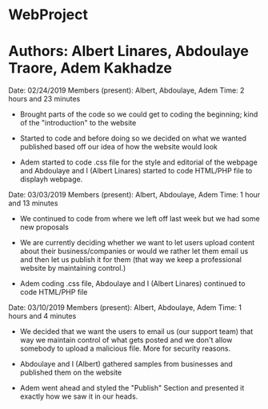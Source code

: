 # WebProject
# Authors: Albert Linares, Abdoulaye Traore, Adem Kakhadze

Date: 02/24/2019
Members (present): Albert, Abdoulaye, Adem
Time: 2 hours and 23 minutes
  
  * Brought parts of the code so we could get to coding the 
    beginning; kind of the "introduction" to the website

  * Started to code and before doing so we decided on what
    we wanted published based off our idea of how the website
    would look
    
   * Adem started to code .css file for the style and editorial 
     of the webpage and Abdoulaye and I (Albert Linares) started
     to code HTML/PHP file to displayh webpage.
    
Date: 03/03/2019
Members (present): Albert, Abdoulaye, Adem
Time: 1 hour and 13 minutes

  * We continued to code from where we left off last week
    but we had some new proposals
    
  * We are currently deciding whether we want to let users
    upload content about their business/companies or would 
    we rather let them email us and then let us publish it 
    for them (that way we keep a professional website by 
    maintaining control.)
    
   * Adem coding .css file, Abdoulaye and I (Albert Linares) 
     continued to code HTML/PHP file 

Date: 03/10/2019
Members (present): Albert, Abdoulaye, Adem
Time: 1 hours and 4 minutes

   * We decided that we want the users to email us (our support
     team) that way we maintain control of what gets posted and we 
     don't allow somebody to upload a malicious file. More for security
     reasons.
     
   * Abdoulaye and I (Albert) gathered samples from businesses and published
     them on the website 
     
   * Adem went ahead and styled the "Publish" Section and presented it exactly 
     how we saw it in our heads.
